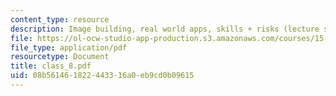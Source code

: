 ```yaml
---
content_type: resource
description: Image building, real world apps, skills + risks (lecture slides).
file: https://ol-ocw-studio-app-production.s3.amazonaws.com/courses/15-969-dynamic-leadership-using-improvisation-in-business-fall-2004/08b561461822443316a0eb9cd0b09615_class_8.pdf
file_type: application/pdf
resourcetype: Document
title: class_8.pdf
uid: 08b56146-1822-4433-16a0-eb9cd0b09615
---
```

